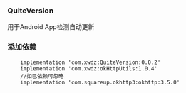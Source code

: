 ### QuiteVersion

用于Android App检测自动更新

### 添加依赖

```
    implementation 'com.xwdz:QuiteVersion:0.0.2'
    implementation 'com.xwdz:okHttpUtils:1.0.4'
    //如已依赖可忽略
    implementation 'com.squareup.okhttp3:okhttp:3.5.0'
```


